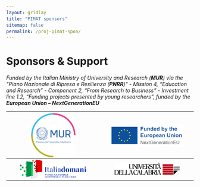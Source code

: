 ```yaml
---
layout: gridlay
title: "PIMAT sponsors"
sitemap: false
permalink: /proj-pimat-spon/
---
```


# Sponsors & Support

*Funded by the Italian Ministry of University and Research (**MUR**) via the "Piano Nazionale di Ripresa e Resilienza (**PNRR**)" - Mission 4, “Education and Research” - Component 2, “From Research to Business” - Investment line 1.2, “Funding projects presented by young researchers”, funded by the **European Union – NextGenerationEU***

| <img src="/images/logopic/logo_MUR.png" style="width: 50%; height: auto; display: block; margin: auto;"> | <img src="/images/logopic/logo_EU.png" style="width: 85%; height: auto; display: block; margin: auto;"> |
|-----------------------------------------------------|-----------------------------------------------------|
| <img src="/images/logopic/logo_itdomani.png" style="width: 75%; height: auto; display: block; margin: auto;"> | <img src="/images/logopic/logo_unical.png" style="width: 75%; height: auto; display: block; margin: auto;"> |

